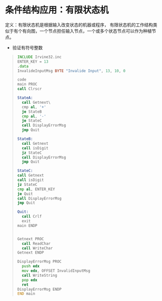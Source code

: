 # 条件结构应用：有限状态机

定义：有限状态机是根据输入改变状态的机器或程序， 有限状态机的工作结构类似于有个有向图，一个节点担任输入节点，一个或多个状态节点可以作为种植节点。

* 验证有符号整数

>
> ```asm
> INCLUDE Irvine32.inc
> ENTER_KEY = 13
> .data 
> InvalideInputMsg BYTE "Invalide Input", 13, 10, 0
>
> code 
> main PROC
> call Clrscr
>
> StateA:
>   call Getnext\
>   cmp al, '+'
>   je StateB
>   cmp al, '-'
>   je StateC
>   call DisplayErrorMsg
>   jmp Quit
>
> StateB:
>   call Getnext
>   call isDigit
>   jz StateC
>   call DisplayErrorMsg
>   jmp Quit
>
> StateC:
> call Getnext
> call isDigit
> jz StateC
> cmp al, ENTER_KEY
> je Quit
> call DisplayErrorMsg
> jmp Quit
>
> Quit:
>   call Crlf
>   exit
> main ENDP
>
>
> Getnext PROC
>   call ReadChar
>   call WriteChar
> Getnext ENDP
>
> DisplayErrorMsg PROC
>   push edx
>   mov edx, OFFSET InvalidInputMsg
>   call WriteString
>   pop edx
>   ret
> DisplayErrorMsg ENDP
> END main